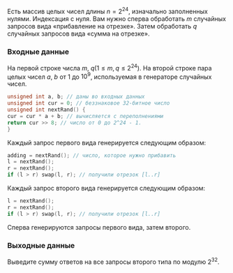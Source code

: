 Есть массив целых чисел длины $n = 2^{24}$, изначально заполненных нулями. Индексация с нуля. Вам нужно сперва обработать $m$ случайных запросов вида «прибавление на отрезке». Затем обработать $q$ случайных запросов вида «сумма на отрезке».

### Входные данные
На первой строке числа $m$, $q(1 \le m, q \le 2^{24})$. На второй строке пара целых чисел $a$, $b$ от $1$ до $10^9$, используемая в генераторе случайных чисел.

``` cpp
unsigned int a, b; // даны во входных данных
unsigned int cur = 0; // беззнаковое 32-битное число
unsigned int nextRand() {
cur = cur * a + b; // вычисляется с переполнениями
return cur >> 8; // число от 0 до 2^24 - 1.
}
```
Каждый запрос первого вида генерируется следующим образом:

``` cpp
adding = nextRand(); // число, которое нужно прибавить
l = nextRand();
r = nextRand();
if (l > r) swap(l, r); // получили отрезок [l..r]
```
Каждый запрос второго вида генерируется следующим образом:
``` cpp
l = nextRand();
r = nextRand();
if (l > r) swap(l, r); // получили отрезок [l..r]
```
Сперва генерируются запросы первого вида, затем второго.

### Выходные данные
Выведите сумму ответов на все запросы второго типа по модулю $2^{32}$.